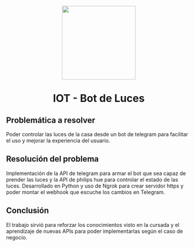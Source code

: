 <h1 align="center">
  <br>
  <img src="https://upload.wikimedia.org/wikipedia/commons/b/b4/Logo-up.jpg" width="200">
  <br><br>
  IOT - Bot de Luces
  <br>
</h1>



## Problemática a resolver
Poder controlar las luces de la casa desde un bot de telegram para facilitar el uso y mejorar la experiencia del usuario.
## Resolución del problema
Implementación de la API de telegram para armar el bot que sea capaz de prender las luces y la API de philips hue para controlar el estado de las luces.
Desarrollado en Python y uso de Ngrok para crear servidor https y poder montar el webhook que escuche los cambios en Telegram.
## Conclusión
El trabajo sirvió para reforzar los conocimientos visto en la cursada y el aprendizaje de nuevas APIs para poder implementarlas según el caso de negocio.

